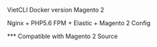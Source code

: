 VietCLI Docker version Magento 2

Nginx + PHP5.6 FPM + Elastic + Magento 2 Config

*** Compatible with Magento 2 Source